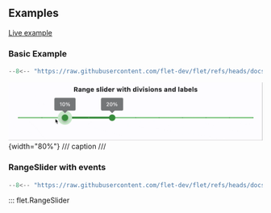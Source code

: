 ## Examples

[Live example](https://flet-controls-gallery.fly.dev/input/rangeslider)

### Basic Example

```python
--8<-- "https://raw.githubusercontent.com/flet-dev/flet/refs/heads/docs/sdk/python/examples/controls/range-slider/basic.py"
```

![basic](https://raw.githubusercontent.com/flet-dev/flet/docs/sdk/python/examples/python/controls/range-slider/media/basic.gif){width="80%"}
/// caption
///

### RangeSlider with events

```python
--8<-- "https://raw.githubusercontent.com/flet-dev/flet/refs/heads/docs/sdk/python/examples/controls/range-slider/handling-change-events.py"
```

::: flet.RangeSlider
